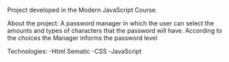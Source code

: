 
 Project developed in the Modern JavaScript Course.

About the project:
    A password manager in which the user can select the amounts and types of characters that the password will have. According to the choices the Manager informs the password level

Technologies:
    -Html Sematic
    -CSS
    -JavaScript 